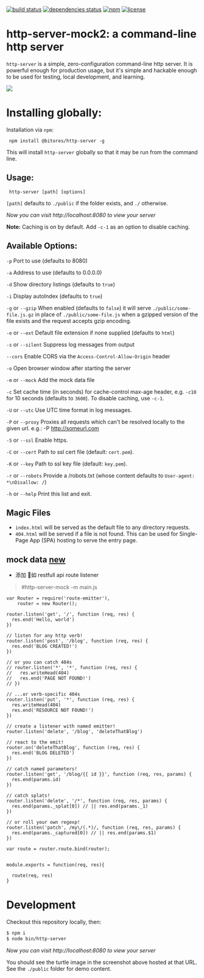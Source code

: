 [![build status](https://img.shields.io/travis/indexzero/http-server.svg?style=flat-square)](https://travis-ci.org/indexzero/http-server)
[![dependencies status](https://img.shields.io/david/indexzero/http-server.svg?style=flat-square)](https://david-dm.org/indexzero/http-server)
[![npm](https://img.shields.io/npm/v/http-server.svg?style=flat-square)](https://www.npmjs.com/package/http-server)
[![license](https://img.shields.io/github/license/indexzero/http-server.svg?style=flat-square)](https://github.com/indexzero/http-server)

# http-server-mock2: a command-line http server

`http-server` is a simple, zero-configuration command-line http server.  It is powerful enough for production usage, but it's simple and hackable enough to be used for testing, local development, and learning.

![](https://github.com/nodeapps/http-server/raw/master/screenshots/public.png)

# Installing globally:

Installation via `npm`:

     npm install @bitores/http-server -g

This will install `http-server` globally so that it may be run from the command line.

## Usage:

     http-server [path] [options]

`[path]` defaults to `./public` if the folder exists, and `./` otherwise.

*Now you can visit http://localhost:8080 to view your server*

**Note:** Caching is on by default. Add `-c-1` as an option to disable caching.

## Available Options:

`-p` Port to use (defaults to 8080)

`-a` Address to use (defaults to 0.0.0.0)

`-d` Show directory listings (defaults to `true`)

`-i` Display autoIndex (defaults to `true`)

`-g` or `--gzip` When enabled (defaults to `false`) it will serve `./public/some-file.js.gz` in place of `./public/some-file.js` when a gzipped version of the file exists and the request accepts gzip encoding.

`-e` or `--ext` Default file extension if none supplied (defaults to `html`)

`-s` or `--silent` Suppress log messages from output

`--cors` Enable CORS via the `Access-Control-Allow-Origin` header

`-o` Open browser window after starting the server

`-m` or `--mock` Add the mock data file

`-c` Set cache time (in seconds) for cache-control max-age header, e.g. `-c10` for 10 seconds (defaults to `3600`). To disable caching, use `-c-1`.

`-U` or `--utc` Use UTC time format in log messages.

`-P` or `--proxy` Proxies all requests which can't be resolved locally to the given url. e.g.: -P http://someurl.com

`-S` or `--ssl` Enable https.

`-C` or `--cert` Path to ssl cert file (default: `cert.pem`).

`-K` or `--key` Path to ssl key file (default: `key.pem`).

`-r` or `--robots` Provide a /robots.txt (whose content defaults to `User-agent: *\nDisallow: /`)

`-h` or `--help` Print this list and exit.

## Magic Files

- `index.html` will be served as the default file to any directory requests.
- `404.html` will be served if a file is not found. This can be used for Single-Page App (SPA) hosting to serve the entry page.



## mock data [new]()
- 添加 如 restfull api route listener
> #http-server-mock -m main.js
```
var Router = require('route-emitter'),
    router = new Router();

router.listen('get', '/', function (req, res) {
  res.end('Hello, world')
})

// listen for any http verb!
router.listen('post', '/blog', function (req, res) {
  res.end('BLOG CREATED!')
})

// or you can catch 404s
// router.listen('*', '*', function (req, res) {
//   res.writeHead(404)
//   res.end('PAGE NOT FOUND!')
// })

// ...or verb-specific 404s
router.listen('put', '*', function (req, res) {
  res.writeHead(404)
  res.end('RESOURCE NOT FOUND!')
})

// create a listener with named emitter!
router.listen('delete', '/blog', 'deleteThatBlog')

// react to the emit!
router.on('deleteThatBlog', function (req, res) {
  res.end('BLOG DELETED')
})

// catch named parameters!
router.listen('get', '/blog/{{ id }}', function (req, res, params) {
  res.end(params.id)
})

// catch splats!
router.listen('delete', '/*', function (req, res, params) {
  res.end(params._splat[0]) // || res.end(params._1)
})

// or roll your own regexp!
router.listen('patch', /my\/(.*)/, function (req, res, params) {
  res.end(params._captured[0]) // || res.end(params.$1)
})

var route = router.route.bind(router);


module.exports = function(req, res){

  route(req, res)
}
```

# Development

Checkout this repository locally, then:

```sh
$ npm i
$ node bin/http-server
```

*Now you can visit http://localhost:8080 to view your server*

You should see the turtle image in the screenshot above hosted at that URL. See
the `./public` folder for demo content.


